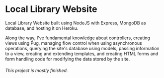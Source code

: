 # Local Library Website

Local Library Website built using NodeJS with Express, MongoDB as database, and hosting it on Heroku.

Along the way, I've fundamental knowledge about controllers, creating views using Pug, managing flow control when using asynchronous operations, querying the site's database using models, passing information to a view, creating and extending templates, and creating HTML forms and form handling code for modifying the data stored by the site.

###### This project is mostly finished.
